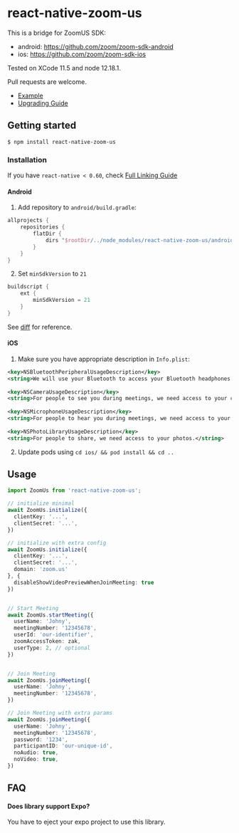 
# react-native-zoom-us

This is a bridge for ZoomUS SDK:
- android: https://github.com/zoom/zoom-sdk-android
- ios: https://github.com/zoom/zoom-sdk-ios

Tested on XCode 11.5 and node 12.18.1.

Pull requests are welcome.

- [Example](https://github.com/mieszko4/react-native-zoom-us-test)
- [Upgrading Guide](https://github.com/mieszko4/react-native-zoom-us/tree/master/docs/UPGRADING.md)

## Getting started

`$ npm install react-native-zoom-us`

### Installation

If you have `react-native < 0.60`, check [Full Linking Guide](https://github.com/mieszko4/react-native-zoom-us/tree/master/docs/LINKING.md)

#### Android

1. Add repository to `android/build.gradle`:
```gradle
allprojects {
    repositories {
        flatDir {
            dirs "$rootDir/../node_modules/react-native-zoom-us/android/libs"
        }
    }
}   
```

2. Set `minSdkVersion` to `21`
```gradle
buildscript {
    ext {
        minSdkVersion = 21
    }
}
```

See [diff](https://github.com/mieszko4/react-native-zoom-us-test/pull/10/commits/cabdb876cc40f78f0a6d977d38377497be5e0726) for reference.

#### iOS
1. Make sure you have appropriate description in `Info.plist`:
```xml
<key>NSBluetoothPeripheralUsageDescription</key>
<string>We will use your Bluetooth to access your Bluetooth headphones.</string>
	
<key>NSCameraUsageDescription</key>
<string>For people to see you during meetings, we need access to your camera.</string>
	
<key>NSMicrophoneUsageDescription</key>
<string>For people to hear you during meetings, we need access to your microphone.</string>
	
<key>NSPhotoLibraryUsageDescription</key>
<string>For people to share, we need access to your photos.</string>
```

2. Update pods using `cd ios/ && pod install && cd ..`

## Usage
```typescript
import ZoomUs from 'react-native-zoom-us';

// initialize minimal
await ZoomUs.initialize({
  clientKey: '...',
  clientSecret: '...',
})

// initialize with extra config
await ZoomUs.initialize({
  clientKey: '...',
  clientSecret: '...',
  domain: 'zoom.us'
}, {
  disableShowVideoPreviewWhenJoinMeeting: true
})


// Start Meeting
await ZoomUs.startMeeting({
  userName: 'Johny',
  meetingNumber: '12345678',
  userId: 'our-identifier',
  zoomAccessToken: zak,
  userType: 2, // optional
})


// Join Meeting
await ZoomUs.joinMeeting({
  userName: 'Johny',
  meetingNumber: '12345678',
})

// Join Meeting with extra params
await ZoomUs.joinMeeting({
  userName: 'Johny',
  meetingNumber: '12345678',
  password: '1234',
  participantID: 'our-unique-id',
  noAudio: true,
  noVideo: true,
})
```


## FAQ

#### Does library support Expo?
You have to eject your expo project to use this library.
